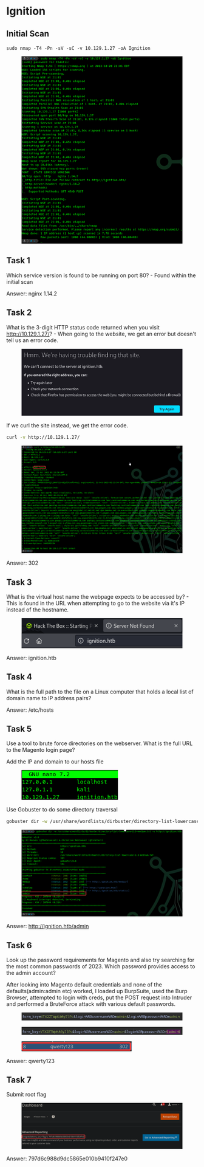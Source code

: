# Ignition

## Initial Scan

```nmap
sudo nmap -T4 -Pn -sV -sC -v 10.129.1.27 -oA Ignition
```

<figure><img src="../../../.gitbook/assets/image (858).png" alt=""><figcaption></figcaption></figure>

## Task 1

Which service version is found to be running on port 80? - Found within the initial scan

Answer: nginx 1.14.2

## Task 2

What is the 3-digit HTTP status code returned when you visit http://10.129.1.27/? - When going to the website, we get an error but doesn't tell us an error code.

<figure><img src="../../../.gitbook/assets/image (859).png" alt=""><figcaption></figcaption></figure>

If we curl the site instead, we get the error code.

```bash
curl -v http://10.129.1.27/
```

<figure><img src="../../../.gitbook/assets/image (860).png" alt=""><figcaption></figcaption></figure>

Answer: 302

## Task 3

What is the virtual host name the webpage expects to be accessed by? - This is found in the URL when attempting to go to the website via it's IP instead of the hostname.

<figure><img src="../../../.gitbook/assets/image (861).png" alt=""><figcaption></figcaption></figure>

Answer: ignition.htb

## Task 4

What is the full path to the file on a Linux computer that holds a local list of domain name to IP address pairs?

Answer: /etc/hosts

## Task 5

Use a tool to brute force directories on the webserver. What is the full URL to the Magento login page?

Add the IP and domain to our hosts file

<figure><img src="../../../.gitbook/assets/image (862).png" alt=""><figcaption></figcaption></figure>

Use Gobuster to do some directory traversal

```bash
gobuster dir -w /usr/share/wordlists/dirbuster/directory-list-lowercase-2.3-medium.txt -u http://ignition.htb
```

<figure><img src="../../../.gitbook/assets/image (863).png" alt=""><figcaption></figcaption></figure>

Answer: http://ignition.htb/admin

## Task 6

Look up the password requirements for Magento and also try searching for the most common passwords of 2023. Which password provides access to the admin account?

After looking into Magento default credentials and none of the defaults(admin:admin etc) worked, I loaded up BurpSuite, used the Burp Browser, attempted to login with creds, put the POST request into Intruder and performed a BruteForce attack with various default passwords.

<figure><img src="../../../.gitbook/assets/image (864).png" alt=""><figcaption></figcaption></figure>

<figure><img src="../../../.gitbook/assets/image (865).png" alt=""><figcaption></figcaption></figure>

<figure><img src="../../../.gitbook/assets/image (866).png" alt=""><figcaption></figcaption></figure>

Answer: qwerty123

## Task 7

Submit root flag

<figure><img src="../../../.gitbook/assets/image (867).png" alt=""><figcaption></figcaption></figure>

Answer: 797d6c988d9dc5865e010b9410f247e0
